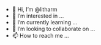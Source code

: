 - 👋 Hi, I’m @litharm
- 👀 I’m interested in ...
- 🌱 I’m currently learning ...
- 💞️ I’m looking to collaborate on ...
- 📫 How to reach me ...

<!---
litharm/litharm is a ✨ special ✨ repository because its `README.md` (this file) appears on your GitHub profile.
You can click the Preview link to take a look at your changes.
--->
